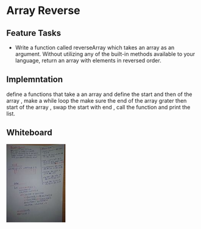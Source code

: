 # Array Reverse
## Feature Tasks
* Write a function called reverseArray which takes an array as an argument. Without utilizing any of the built-in methods available to your language, return an array with elements in reversed order.

## Implemntation
define a functions that take a an array and define the start and then of the array , make a while loop the make sure the end of the array grater then start of the array , swap the start with end , call the function and print the list.

## Whiteboard

![array-reverse](assets/reverse_array.jpg)
